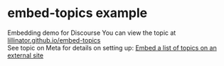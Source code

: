 # embed-topics example
Embedding demo for Discourse
You can view the topic at [lillinator.github.io/embed-topics](https://lillinator.github.io/embed-topics)
<br>
See topic on Meta for details on setting up: [Embed a list of topics on an external site](https://meta.discourse.org/t/embed-a-list-of-discourse-topics-into-an-external-site/293709)
